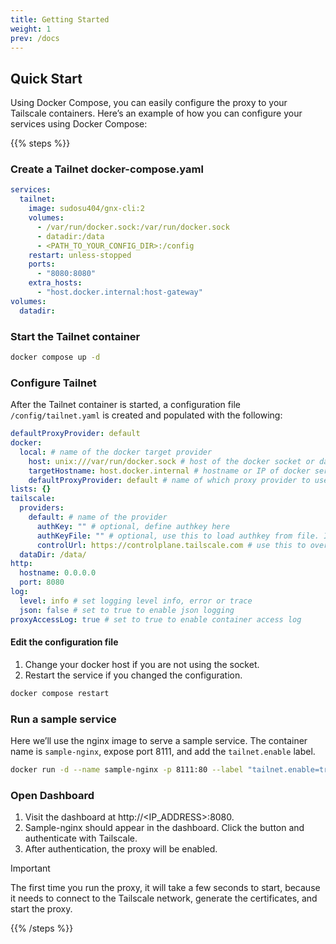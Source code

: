 ```yaml
---
title: Getting Started
weight: 1
prev: /docs
---
```


## Quick Start

Using Docker Compose, you can easily configure the proxy to your Tailscale
containers. Here’s an example of how you can configure your services using
Docker Compose:

{{% steps %}}

### Create a Tailnet docker-compose.yaml

```yaml docker-compose.yml
services:
  tailnet:
    image: sudosu404/gnx-cli:2
    volumes:
      - /var/run/docker.sock:/var/run/docker.sock
      - datadir:/data
      - <PATH_TO_YOUR_CONFIG_DIR>:/config
    restart: unless-stopped
    ports:
      - "8080:8080"
    extra_hosts:
      - "host.docker.internal:host-gateway"
volumes:
  datadir:
```

### Start the Tailnet container

```bash
docker compose up -d
```

### Configure Tailnet

After the Tailnet container is started, a configuration file
`/config/tailnet.yaml` is created and populated with the following:

```yaml  {filename="/config/tailnet.yaml"}
defaultProxyProvider: default
docker:
  local: # name of the docker target provider
    host: unix:///var/run/docker.sock # host of the docker socket or daemon
    targetHostname: host.docker.internal # hostname or IP of docker server (ex: host.docker.internal or 172.31.0.1)
    defaultProxyProvider: default # name of which proxy provider to use
lists: {}
tailscale:
  providers:
    default: # name of the provider
      authKey: "" # optional, define authkey here
      authKeyFile: "" # optional, use this to load authkey from file. If this is defined, Authkey is ignored
      controlUrl: https://controlplane.tailscale.com # use this to override the default control URL
  dataDir: /data/
http:
  hostname: 0.0.0.0
  port: 8080
log:
  level: info # set logging level info, error or trace
  json: false # set to true to enable json logging
proxyAccessLog: true # set to true to enable container access log
```

#### Edit the configuration file

1. Change your docker host if you are not using the socket.
2. Restart the service if you changed the configuration.

```bash
docker compose restart
```

### Run a sample service

Here we’ll use the nginx image to serve a sample service.
The container name is `sample-nginx`, expose port 8111, and add the
`tailnet.enable` label.

```bash
docker run -d --name sample-nginx -p 8111:80 --label "tailnet.enable=true" nginx:latest
```

### Open Dashboard

1. Visit the dashboard at http://<IP_ADDRESS>:8080.
2. Sample-nginx should appear in the dashboard. Click the button and
authenticate with Tailscale.
3. After authentication, the proxy will be enabled.

> [!IMPORTANT]
> The first time you run the proxy, it will take a few seconds to start, because
> it needs to connect to the Tailscale network, generate the certificates, and start
> the proxy.

{{% /steps %}}
